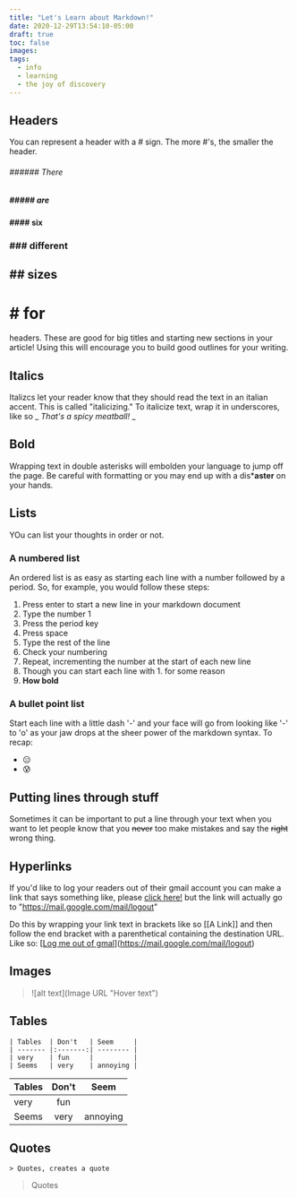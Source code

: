 ```yaml
---
title: "Let's Learn about Markdown!"
date: 2020-12-29T13:54:10-05:00
draft: true
toc: false
images:
tags:
  - info
  - learning
  - the joy of discovery
---
```

## Headers
You can represent a header with a # sign. The more #'s, the smaller the header.
###### ###### There
##### ##### are
#### #### six
### ### different
## ## sizes
# # for
headers. These are good for big titles and starting new sections in your article! Using this will encourage you to build good outlines for your writing.

## Italics
Italizcs let your reader know that they should read the text in an italian accent. This is called "italicizing." To italicize text, wrap it in underscores, like so _ _That's a spicy meatball!_ _

## Bold
Wrapping text in double asterisks will embolden your language to jump off the page. Be careful with formatting or you may end up with a dis***aster** on your hands.

## Lists
YOu can list your thoughts in order or not.

### A numbered list
An ordered list is as easy as starting each line with a number followed by a period. So, for example, you would follow these steps:
1. Press enter to start a new line in your markdown document
2. Type the number 1
3. Press the period key 
34. Press space
5. Type the rest of the line
6. Check your numbering
7. Repeat, incrementing the number at the start of each new line 
1. Though you can start each line with 1. for some reason
1. **How bold**

### A bullet point list
Start each line with a little dash '-' and your face will go from looking like '-' to 'o' as your jaw drops at the sheer power of the markdown syntax. 
To recap:
- 😑
- 😰

## Putting lines through stuff
Sometimes it can be important to put a line through your text when you want to let people know that you ~~never~~ too make mistakes and say the ~~right~~ wrong thing.

## Hyperlinks
If you'd like to log your readers out of their gmail account you can make a link that says something like, please [click here!](https://mail.google.com/mail/logout) but the link will actually go to "https://mail.google.com/mail/logout"

Do this by wrapping your link text in brackets like so [[A Link]] and then follow the end bracket with a parenthetical containing the destination URL. 
Like so: [[Log me out of gmal](https://mail.google.com/mail/logout)](https://mail.google.com/mail/logout)

## Images
> ![alt text](Image URL "Hover text")

## Tables 
```
| Tables  | Don't   | Seem     |
| ------- |:-------:| -------- |
| very    | fun     |          |
| Seems   | very    | annoying |
```

| Tables  | Don't   | Seem     |
| ------- |:-------:| -------- |
| very    | fun     |          |
| Seems   | very    | annoying |

## Quotes
``` > Quotes, creates a quote ```
> Quotes

